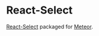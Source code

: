 React-Select
============

[React-Select](https://github.com/JedWatson/react-select) packaged for [Meteor](https://www.meteor.com/).
